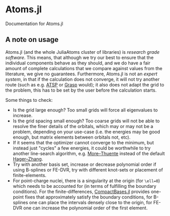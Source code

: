 # Atoms.jl

Documentation for Atoms.jl

## A note on usage

Atoms.jl (and the whole JuliaAtoms cluster of libraries) is _research
grade software_. This means, that although we try our best to ensure
that the individual components behave as they should, and we do have a
fair amount of complete calculations that we compare against values
from the literature, we give no guarantees. Furthermore, Atoms.jl is
not an _expert system_, in that if the calculation does not converge,
it will not try another route (such as
e.g. [ATSP](https://github.com/compas/atsp-book) or
[Grasp](https://github.com/compas/grasp) would); it also does not
adapt the grid to the problem, this has to be set by the user before
the calculation starts.

Some things to check:

- Is the grid large enough? Too small grids will force all eigenvalues
  to increase.
- Is the grid spacing small enough? Too coarse grids will not be able
  to resolve the finer details of the orbitals, which may or may not
  be a problem, depending on your use-case (i.e. the energies may be
  good enough, but matrix elements between orbitals not, etc).
- If it seems that the optimizer cannot converge to the minimum, but
  instead just "cycles" a few energies, it could be worthwhile to try
  another line-search algorithm,
  e.g. [More–Thuente](https://julianlsolvers.github.io/LineSearches.jl/stable/reference/linesearch.html#LineSearches.MoreThuente)
  instead of the default
  [Hager–Zhang](https://julianlsolvers.github.io/LineSearches.jl/stable/reference/linesearch.html#LineSearches.HagerZhang).
- Try with another basis set, increase or decrease polynomial order if
  using B-splines or FE-DVR, try with different knot-sets or placement
  of finite-elements.
- For point-charge nuclei, there is a singularity at the origin (for
  ``\ell=0``) which needs to be accounted for (in terms of fulfilling
  the boundary conditions). For the finite-differences,
  [CompactBases.jl](https://github.com/JuliaApproximation/CompactBases.jl/)
  provides one-point fixes that approximately satisfy the boundary
  conditions, for B-splines one can place the intervals densely close
  to the origin, for FE-DVR one can increase the polynomial order of
  the first element.

